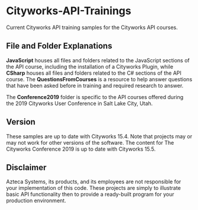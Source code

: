 # Cityworks-API-Trainings
Current Cityworks API training samples for the Cityworks API courses.

## File and Folder Explanations
**JavaScript** houses all files and folders related to the JavaScript sections of the API course, including the installation of a Cityworks Plugin, while **CSharp** houses all files and folders related to the C# sections of the API course. The **QuestionsFromCourses** is a resource to help answer questions that have been asked before in training and required research to answer.

The **Conference2019** folder is specific to the API courses offered during the 2019 Cityworks User Conference in Salt Lake City, Utah.

## Version
These samples are up to date with Cityworks 15.4. Note that projects may or may not work for other versions of the software. The content for The Cityworks Conference 2019 is up to date with Cityworks 15.5.

## Disclaimer
Azteca Systems, its products, and its employees are not responsible for your implementation of this code. These projects are simply to illustrate basic API functionality then to provide a ready-built program for your production environment.
